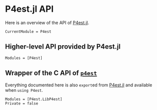 # P4est.jl API

Here is an overview of the API of
[P4est.jl](https://github.com/trixi-framework/P4est.jl).

```@meta
CurrentModule = P4est
```


## Higher-level API provided by P4est.jl

```@autodocs
Modules = [P4est]
```


## Wrapper of the C API of [`p4est`](https://github.com/cburstedde/p4est)

Everything documented here is also `export`ed from
[P4est.jl](https://github.com/trixi-framework/P4est.jl) and available when
`using P4est`.

```@autodocs
Modules = [P4est.LibP4est]
Private = false
```
